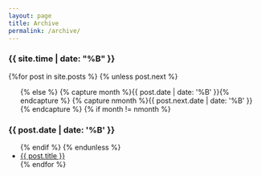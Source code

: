 ```yaml
---
layout: page
title: Archive
permalink: /archive/
---
```


<section id="archive">

  <div id="{{ site.time | date: "%B" }}">
    <h3>{{ site.time | date: "%B" }}</h3>
    {%for post in site.posts %}
    {% unless post.next %}
    <ul class="this">
      {% else %}
      {% capture month %}{{ post.date | date: '%B' }}{% endcapture %}
      {% capture nmonth %}{{ post.next.date | date: '%B' }}{% endcapture %}
      {% if month != nmonth %}
    </ul>
  </div>

  <div id="{{ post.date | date: '%B' }}">
    <h3>{{ post.date | date: '%B' }}</h3>
    <ul class="past">
      {% endif %}
      {% endunless %}
      <li><a href="{{ post.url }}">{{ post.title }}</a></li>
      {% endfor %}
    </ul>
  </div>

</section>